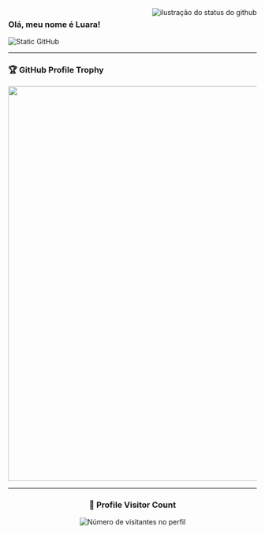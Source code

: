 <img align='right' src="https://github-readme-stats.vercel.app/api?username=imLuaraICR&show_icons=true&title_color=783c00&text_color=af552e&icon_color=783c00&bg_color=f8efd4&cache_seconds=2300" alt="ilustração do status do github">

### Olá, meu nome é Luara!

<img src="https://img.shields.io/static/v1?label=Overview&message=Luara&color=f8efd4&style=for-the-badge&logo=GitHub" alt="Static GitHub">

--- 

### 🏆 GitHub Profile Trophy

<p align="center">
  <a
    href="https://github.com/ryo-ma/github-profile-trophy"
    title="repositório de troféus"
  >
    <img
      width="800"
      src="https://github-profile-trophy.vercel.app/?username=imLuaraICR&column=8&theme=darkhub&no-frame=true&no-bg=true"
    />
  </a>
</p>

---

<div align="center">
  <h3><b>📍 Profile Visitor Count</b></h3>
</div>

<p align="center">
  <img
    src="https://profile-counter.glitch.me/imLuaraICR/count.svg"
    alt="Número de visitantes no perfil"
  />
</p>

